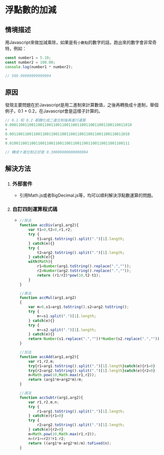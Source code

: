 # **浮點數的加減**

## 情境描述

用Javascript來做加減乘除，如果是有`小數點`的數字的話，跑出來的數字會非常奇特，例如：

```javascript
const number1 = 5.10;
const number2 = 100.00;
console.log(number1 * number2);

// 509.99999999999994
```

## 原因

發現主要問題在於Javascript是用二進制來計算數值，之後再轉換成十進制，舉個例子，0.1 + 0.2，在Javascript會是這樣子計算的。

```javascript
// 0.1 和 0.2 都轉化成二進位制後再進行運算
0.00011001100110011001100110011001100110011001100110011010 
+
0.0011001100110011001100110011001100110011001100110011010 
=
0.0100110011001100110011001100110011001100110011001100111

// 轉成十進位制正好是 0.30000000000000004
```

## 解決方法

1. ### 外部套件

   * 引用Math.js或者BigDecimal.js等，均可以順利解決浮點數運算的問題。

2. ### 自訂四則運算程式碼

   * ```javascript
     //除法
     function accDiv(arg1,arg2){ 
         var t1=0,t2=0,r1,r2; 
         try {
             t1=arg1.toString().split(".")[1].length;
         } catch(e){} 
         try {
             t2=arg2.toString().split(".")[1].length;
         } catch(e){} 
         with(Math){ 
             r1=Number(arg1.toString().replace(".",""));
             r2=Number(arg2.toString().replace(".",""));
             return (r1/r2)*pow(10,t2-t1); 
         } 
     }
     
     //乘法
     function accMul(arg1,arg2) 
     { 
         var m=0,s1=arg1.toString(),s2=arg2.toString(); 
         try {
             m+=s1.split(".")[1].length;
         } catch(e){} 
         try {
             m+=s2.split(".")[1].length;
         } catch(e){} 
         return Number(s1.replace(".",""))*Number(s2.replace(".",""))/Math.pow(10,m);
     }
     
     //加法
     function accAdd(arg1,arg2){ 
         var r1,r2,m; 
         try{r1=arg1.toString().split(".")[1].length}catch(e){r1=0} 
         try{r2=arg2.toString().split(".")[1].length}catch(e){r2=0} 
         m=Math.pow(10,Math.max(r1,r2));
         return (arg1*m+arg2*m)/m;
     } 
     
     //減法
     function accSubtr(arg1,arg2){
         var r1,r2,m,n;
         try {
             r1=arg1.toString().split(".")[1].length;
         } catch(e){r1=0}
         try {
             r2=arg2.toString().split(".")[1].length;
         } catch(e){r2=0}
         m=Math.pow(10,Math.max(r1,r2));
         n=(r1>=r2)?r1:r2;
         return ((arg1*m-arg2*m)/m).toFixed(n);
     }
     ```

     
